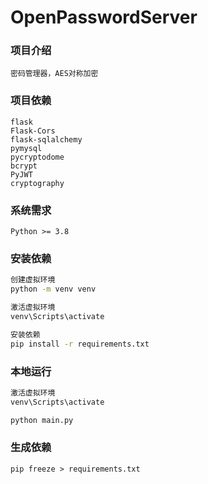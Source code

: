 # OpenPasswordServer

### 项目介绍

```
密码管理器，AES对称加密
```

### 项目依赖

```
flask
Flask-Cors
flask-sqlalchemy
pymysql
pycryptodome
bcrypt
PyJWT
cryptography
```

### 系统需求

```
Python >= 3.8
```

### 安装依赖

```cmd
创建虚拟环境
python -m venv venv

激活虚拟环境
venv\Scripts\activate

安装依赖
pip install -r requirements.txt
```

### 本地运行

```cmd
激活虚拟环境
venv\Scripts\activate

python main.py
```

### 生成依赖

```
pip freeze > requirements.txt
```

